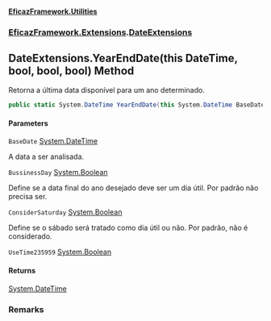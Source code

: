 #### [EficazFramework.Utilities](EficazFrameworkData.md 'EficazFramework Data')
### [EficazFramework.Extensions](EficazFrameworkData.md#EficazFramework.Extensions 'EficazFramework.Extensions').[DateExtensions](EficazFramework.Extensions/DateExtensions.md 'EficazFramework.Extensions.DateExtensions')

## DateExtensions.YearEndDate(this DateTime, bool, bool, bool) Method

Retorna a última data disponível para um ano determinado.

```csharp
public static System.DateTime YearEndDate(this System.DateTime BaseDate, bool BussinessDay=false, bool ConsiderSaturday=false, bool UseTime235959=false);
```
#### Parameters

<a name='EficazFramework.Extensions.DateExtensions.YearEndDate(thisSystem.DateTime,bool,bool,bool).BaseDate'></a>

`BaseDate` [System.DateTime](https://docs.microsoft.com/en-us/dotnet/api/System.DateTime 'System.DateTime')

A data a ser analisada.

<a name='EficazFramework.Extensions.DateExtensions.YearEndDate(thisSystem.DateTime,bool,bool,bool).BussinessDay'></a>

`BussinessDay` [System.Boolean](https://docs.microsoft.com/en-us/dotnet/api/System.Boolean 'System.Boolean')

Define se a data final do ano desejado deve ser um dia útil. Por padrão não precisa ser.

<a name='EficazFramework.Extensions.DateExtensions.YearEndDate(thisSystem.DateTime,bool,bool,bool).ConsiderSaturday'></a>

`ConsiderSaturday` [System.Boolean](https://docs.microsoft.com/en-us/dotnet/api/System.Boolean 'System.Boolean')

Define se o sábado será tratado como dia útil ou não. Por padrão, não é considerado.

<a name='EficazFramework.Extensions.DateExtensions.YearEndDate(thisSystem.DateTime,bool,bool,bool).UseTime235959'></a>

`UseTime235959` [System.Boolean](https://docs.microsoft.com/en-us/dotnet/api/System.Boolean 'System.Boolean')

#### Returns
[System.DateTime](https://docs.microsoft.com/en-us/dotnet/api/System.DateTime 'System.DateTime')

### Remarks